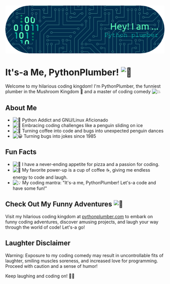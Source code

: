 <p align="center">
  <img src="https://github.com/PythonPlumber/PythonPlumber/blob/c4016b02956e36e42e50adbf7b17c9d41dbf1a2b/img/github-header-image.png">
  <br>
</p>

# It's-a Me, PythonPlumber! <img src="https://fonts.gstatic.com/s/e/notoemoji/latest/1f37b/512.gif" alt="🍻" width="32" height="32">

Welcome to my hilarious coding kingdom! I'm PythonPlumber, the funniest plumber in the Mushroom Kingdom 🍄 and a master of coding comedy <img src="https://fonts.gstatic.com/s/e/notoemoji/latest/1f4a5/512.gif" alt="💥" width="14" height="14">

## About Me

- <img src="https://fonts.gstatic.com/s/e/notoemoji/latest/1f40d/512.gif" alt="🐍" width="15" height="15"> Python Addict and GNU/Linux Aficionado
- <img src="https://fonts.gstatic.com/s/e/notoemoji/latest/1f31f/512.gif" alt="🌟" width="15" height="15"> Embracing coding challenges like a penguin sliding on ice
- <img src="https://fonts.gstatic.com/s/e/notoemoji/latest/1f389/512.gif" alt="🎉" width="15" height="15"> Turning coffee into code and bugs into unexpected penguin dances
- <img src="https://fonts.gstatic.com/s/e/notoemoji/latest/1f600/512.gif" alt="😀" width="15" height="15"> Turning bugs into jokes since 1985

## Fun Facts

- <img src="https://fonts.gstatic.com/s/e/notoemoji/latest/1f37f/512.gif" alt="🍿" width="15" height="15"> I have a never-ending appetite for pizza and a passion for coding.
- <img src="https://fonts.gstatic.com/s/e/notoemoji/latest/1f31f/512.gif" alt="🌟" width="15" height="15"> My favorite power-up is a cup of coffee ☕️, giving me endless energy to code and laugh.
- <img src="https://fonts.gstatic.com/s/e/notoemoji/latest/1f4a1/512.gif" alt="💡" width="15" height="15"> My coding mantra: "It's-a me, PythonPlumber! Let's-a code and have some fun!"

## Check Out My Funny Adventures <img src="https://fonts.gstatic.com/s/e/notoemoji/latest/1f377/512.gif" alt="🍷" width="32" height="32">

Visit my hilarious coding kingdom at [pythonplumber.com](https://pythonplumber.com/) to embark on funny coding adventures, discover amusing projects, and laugh your way through the world of code! Let's-a go!

## Laughter Disclaimer

Warning: Exposure to my coding comedy may result in uncontrollable fits of laughter, smiling muscles soreness, and increased love for programming. Proceed with caution and a sense of humor!

Keep laughing and coding on! 🎉🍌
